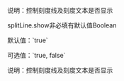 说明：控制刻度线及刻度文本是否显示

<p class='ev_expand_title'>splitLine.show<span class='ev_expand_required'>非必填</span><span class='ev_expand_defaults'>有默认值</span><span class='ev_expand_type'>Boolean</span>
<p class='ev_expand_introduce'>默认值：`true`
<p class='ev_expand_introduce'>可选值：`true, false`
<p class='ev_expand_introduce'>说明：控制刻度线及刻度文本是否显示
